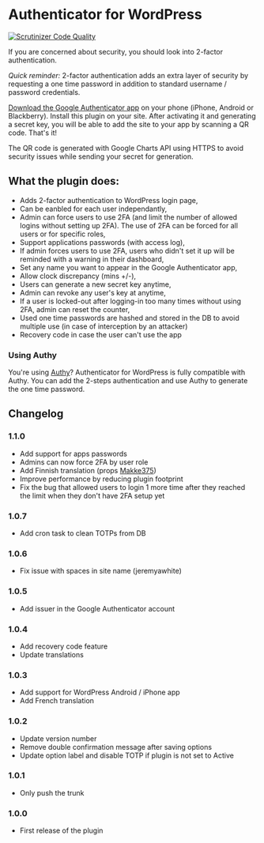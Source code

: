 Authenticator for WordPress
==================================

[![Scrutinizer Code Quality](https://scrutinizer-ci.com/g/julien731/WP-Google-Authenticator/badges/quality-score.png?b=master)](https://scrutinizer-ci.com/g/julien731/WP-Google-Authenticator/?branch=master)

If you are concerned about security, you should look into 2-factor authentication.

*Quick reminder:* 2-factor authentication adds an extra layer of security by requesting a one time password in addition to standard username / password credentials.

[Download the Google Authenticator app](https://support.google.com/accounts/answer/1066447?hl=en) on your phone (iPhone, Android or Blackberry). Install this plugin on your site. After activating it and generating a secret key, you will be able to add the site to your app by scanning a QR code. That's it!

The QR code is generated with Google Charts API using HTTPS to avoid security issues while sending your secret for generation.

What the plugin does:
---
- Adds 2-factor authentication to WordPress login page,
- Can be eanbled for each user independantly,
- Admin can force users to use 2FA (and limit the number of allowed logins without setting up 2FA). The use of 2FA can be forced for all users or for specific roles,
- Support applications passwords (with access log),
- If admin forces users to use 2FA, users who didn't set it up will be reminded with a warning in their dashboard,
- Set any name you want to appear in the Google Authenticator app,
- Allow clock discrepancy (mins +/-),
- Users can generate a new secret key anytime,
- Admin can revoke any user's key at anytime,
- If a user is locked-out after logging-in too many times without using 2FA, admin can reset the counter,
- Used one time passwords are hashed and stored in the DB to avoid multiple use (in case of interception by an attacker)
- Recovery code in case the user can't use the app

### Using Authy

You're using [Authy](https://www.authy.com/)? Authenticator for WordPress is fully compatible with Authy. You can add the 2-steps authentication and use Authy to generate the one time password.

## Changelog ##

### 1.1.0
* Add support for apps passwords
* Admins can now force 2FA by user role
* Add Finnish translation (props [Makke375](https://wordpress.org/support/profile/makke375))
* Improve performance by reducing plugin footprint
* Fix the bug that allowed users to login 1 more time after they reached the limit when they don't have 2FA setup yet

### 1.0.7
* Add cron task to clean TOTPs from DB

### 1.0.6 ###
* Fix issue with spaces in site name (jeremyawhite)

### 1.0.5 ###
* Add issuer in the Google Authenticator account

### 1.0.4 ###
* Add recovery code feature
* Update translations

### 1.0.3 ###
* Add support for WordPress Android / iPhone app
* Add French translation

### 1.0.2 ###
* Update version number
* Remove double confirmation message after saving options
* Update option label and disable TOTP if plugin is not set to Active

### 1.0.1 ###
* Only push the trunk

### 1.0.0 ###
* First release of the plugin